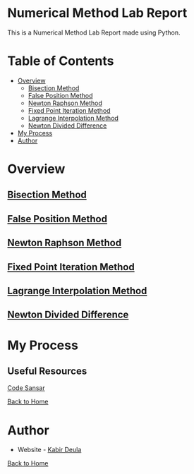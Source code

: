 # Numerical Method Lab Report

This is a Numerical Method Lab Report made using Python.

# Table of Contents

- [Overview](#overview)
    - [Bisection Method](#bisection-method)
    - [False Position Method](#false-position-method)
    - [Newton Raphson Method](#newton-raphson-method)
    - [Fixed Point Iteration Method](#fixed-point-iteration-method)
    - [Lagrange Interpolation Method](#lagrange-interpolation-method)
    - [Newton Divided Difference](#newton-divided-difference)
- [My Process](#my-process)
- [Author](#author)

# Overview

## [Bisection Method](Lab1.md)

## [False Position Method](Lab2.md)

## [Newton Raphson Method](Lab3.md)

## [Fixed Point Iteration Method](Lab4.md)

## [Lagrange Interpolation Method](Lab5.md)

## [Newton Divided Difference](Lab6.md)


# My Process 

## Useful Resources

[Code Sansar](https://www.codesansar.com/numerical-methods/)

[Back to Home](README.md)

# Author

- Website - [Kabir Deula](https://www.kabirdeula.com.np)

[Back to Home](README.md)